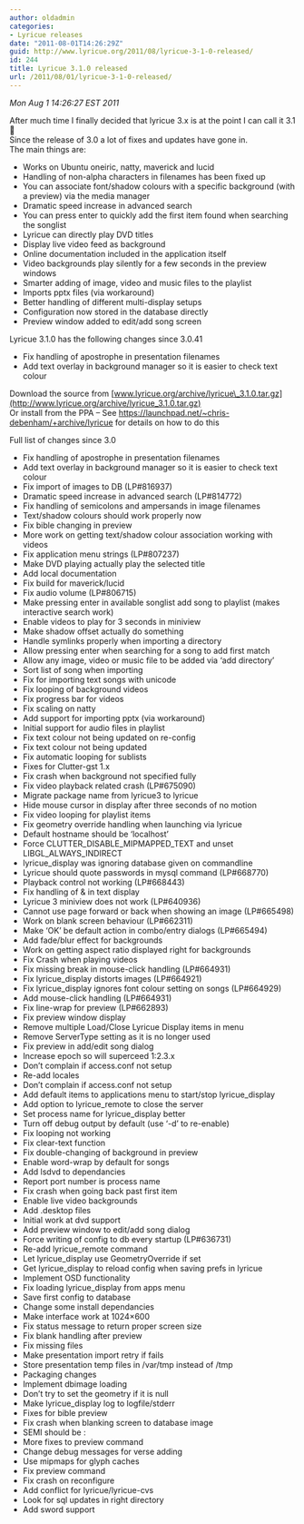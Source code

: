 ```yaml
---
author: oldadmin
categories:
- Lyricue releases
date: "2011-08-01T14:26:29Z"
guid: http://www.lyricue.org/2011/08/lyricue-3-1-0-released/
id: 244
title: Lyricue 3.1.0 released
url: /2011/08/01/lyricue-3-1-0-released/
---
```


 *Mon Aug 1 14:26:27 EST 2011*

After much time I finally decided that lyricue 3.x is at the point I can call it 3.1 🙂  
Since the release of 3.0 a lot of fixes and updates have gone in.  
The main things are:

- Works on Ubuntu oneiric, natty, maverick and lucid
- Handling of non-alpha characters in filenames has been fixed up
- You can associate font/shadow colours with a specific background (with a preview) via the media manager
- Dramatic speed increase in advanced search
- You can press enter to quickly add the first item found when searching the songlist
- Lyricue can directly play DVD titles
- Display live video feed as background
- Online documentation included in the application itself
- Video backgrounds play silently for a few seconds in the preview windows
- Smarter adding of image, video and music files to the playlist
- Imports pptx files (via workaround)
- Better handling of different multi-display setups
- Configuration now stored in the database directly
- Preview window added to edit/add song screen

Lyricue 3.1.0 has the following changes since 3.0.41

- Fix handling of apostrophe in presentation filenames
- Add text overlay in background manager so it is easier to check text colour

Download the source from [www.lyricue.org/archive/lyricue\_3.1.0.tar.gz](http://www.lyricue.org/archive/lyricue_3.1.0.tar.gz)  
Or install from the PPA – See <https://launchpad.net/~chris-debenham/+archive/lyricue> for details on how to do this  
  
Full list of changes since 3.0

- Fix handling of apostrophe in presentation filenames
- Add text overlay in background manager so it is easier to check text colour
- Fix import of images to DB (LP#816937)
- Dramatic speed increase in advanced search (LP#814772)
- Fix handling of semicolons and ampersands in image filenames
- Text/shadow colours should work properly now
- Fix bible changing in preview
- More work on getting text/shadow colour association working with videos
- Fix application menu strings (LP#807237)
- Make DVD playing actually play the selected title
- Add local documentation
- Fix build for maverick/lucid
- Fix audio volume (LP#806715)
- Make pressing enter in available songlist add song to playlist (makes interactive search work)
- Enable videos to play for 3 seconds in miniview
- Make shadow offset actually do something
- Handle symlinks properly when importing a directory
- Allow pressing enter when searching for a song to add first match
- Allow any image, video or music file to be added via ‘add directory’
- Sort list of song when importing
- Fix for importing text songs with unicode
- Fix looping of background videos
- Fix progress bar for videos
- Fix scaling on natty
- Add support for importing pptx (via workaround)
- Initial support for audio files in playlist
- Fix text colour not being updated on re-config
- Fix text colour not being updated
- Fix automatic looping for sublists
- Fixes for Clutter-gst 1.x
- Fix crash when background not specified fully
- Fix video playback related crash (LP#675090)
- Migrate package name from lyricue3 to lyricue
- Hide mouse cursor in display after three seconds of no motion
- Fix video looping for playlist items
- Fix geometry override handling when launching via lyricue
- Default hostname should be ‘localhost’
- Force CLUTTER\_DISABLE\_MIPMAPPED\_TEXT and unset LIBGL\_ALWAYS\_INDIRECT
- lyricue\_display was ignoring database given on commandline
- Lyricue should quote passwords in mysql command (LP#668770)
- Playback control not working (LP#668443)
- Fix handling of &amp; in text display
- Lyricue 3 miniview does not work (LP#640936)
- Cannot use page forward or back when showing an image (LP#665498)
- Work on blank screen behaviour (LP#662311)
- Make ‘OK’ be default action in combo/entry dialogs (LP#665494)
- Add fade/blur effect for backgrounds
- Work on getting aspect ratio displayed right for backgrounds
- Fix Crash when playing videos
- Fix missing break in mouse-click handling (LP#664931)
- Fix lyricue\_display distorts images (LP#664921)
- Fix lyricue\_display ignores font colour setting on songs (LP#664929)
- Add mouse-click handling (LP#664931)
- Fix line-wrap for preview (LP#662893)
- Fix preview window display
- Remove multiple Load/Close Lyricue Display items in menu
- Remove ServerType setting as it is no longer used
- Fix preview in add/edit song dialog
- Increase epoch so will superceed 1:2.3.x
- Don’t complain if access.conf not setup
- Re-add locales
- Don’t complain if access.conf not setup
- Add default items to applications menu to start/stop lyricue\_display
- Add option to lyricue\_remote to close the server
- Set process name for lyricue\_display better
- Turn off debug output by default (use ‘-d’ to re-enable)
- Fix looping not working
- Fix clear-text function
- Fix double-changing of background in preview
- Enable word-wrap by default for songs
- Add lsdvd to dependancies
- Report port number is process name
- Fix crash when going back past first item
- Enable live video backgrounds
- Add .desktop files
- Initial work at dvd support
- Add preview window to edit/add song dialog
- Force writing of config to db every startup (LP#636731)
- Re-add lyricue\_remote command
- Let lyricue\_display use GeometryOverride if set
- Get lyricue\_display to reload config when saving prefs in lyricue
- Implement OSD functionality
- Fix loading lyricue\_display from apps menu
- Save first config to database
- Change some install dependancies
- Make interface work at 1024×600
- Fix status message to return proper screen size
- Fix blank handling after preview
- Fix missing files
- Make presentation import retry if fails
- Store presentation temp files in /var/tmp instead of /tmp
- Packaging changes
- Implement dbimage loading
- Don’t try to set the geometry if it is null
- Make lyricue\_display log to logfile/stderr
- Fixes for bible preview
- Fix crash when blanking screen to database image
- SEMI should be :
- More fixes to preview command
- Change debug messages for verse adding
- Use mipmaps for glyph caches
- Fix preview command
- Fix crash on reconfigure
- Add conflict for lyricue/lyricue-cvs
- Look for sql updates in right directory
- Add sword support